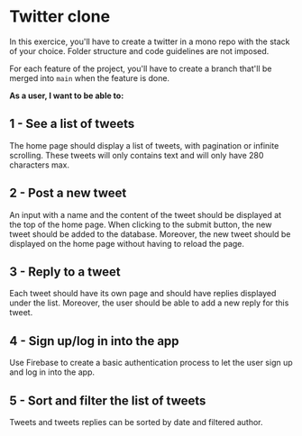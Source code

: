 # Twitter clone

In this exercice, you'll have to create a twitter in a mono repo with the stack of your choice. Folder structure and code guidelines are not imposed.

For each feature of the project, you'll have to create a branch that'll be merged into `main` when the feature is done.

**As a user, I want to be able to:**

## 1 - See a list of tweets

The home page should display a list of tweets, with pagination or infinite scrolling. These tweets will only contains text and will only have 280 characters max.

## 2 - Post a new tweet

An input with a name and the content of the tweet should be displayed at the top of the home page. When clicking to the submit button, the new tweet should be added to the database. Moreover, the new tweet should be displayed on the home page without having to reload the page.

## 3 - Reply to a tweet

Each tweet should have its own page and should have replies displayed under the list. Moreover, the user should be able to add a new reply for this tweet.

## 4 - Sign up/log in into the app

Use Firebase to create a basic authentication process to let the user sign up and log in into the app.

## 5 - Sort and filter the list of tweets

Tweets and tweets replies can be sorted by date and filtered author.

